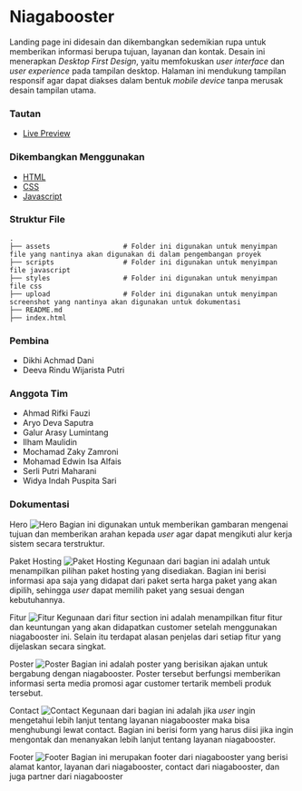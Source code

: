# Niagabooster

Landing page ini didesain dan dikembangkan sedemikian rupa untuk memberikan informasi berupa tujuan, layanan dan kontak.
Desain ini menerapkan *Desktop First Design*, yaitu memfokuskan *user interface* dan *user experience* pada tampilan desktop.
Halaman ini mendukung tampilan responsif agar dapat diakses dalam bentuk *mobile device* tanpa merusak desain tampilan utama.

### Tautan

- [Live Preview](https://evanhendersonrichtbyte.github.io/wri-phyton-landing-page/)

### Dikembangkan Menggunakan

- [HTML](https://id.wikipedia.org/wiki/HTML)
- [CSS](https://en.wikipedia.org/wiki/CSS)
- [Javascript](https://id.wikipedia.org/wiki/JavaScript)

### Struktur File
    .
    ├── assets                  # Folder ini digunakan untuk menyimpan file yang nantinya akan digunakan di dalam pengembangan proyek
    ├── scripts                 # Folder ini digunakan untuk menyimpan file javascript
    ├── styles                  # Folder ini digunakan untuk menyimpan file css
    ├── upload                  # Folder ini digunakan untuk menyimpan screenshot yang nantinya akan digunakan untuk dokumentasi
    ├── README.md            
    ├── index.html

### Pembina

- Dikhi Achmad Dani
- Deeva Rindu Wijarista Putri

### Anggota Tim

- Ahmad Rifki Fauzi
- Aryo Deva Saputra
- Galur Arasy Lumintang
- Ilham Maulidin
- Mochamad Zaky Zamroni
- Mohamad Edwin Isa Alfais
- Serli Putri Maharani
- Widya Indah Puspita Sari

### Dokumentasi
Hero
![Hero](https://github.com/EvanHendersonRichtByte/wri-phyton-landing-page/blob/main/upload/hero.png)
Bagian ini digunakan untuk memberikan gambaran mengenai tujuan dan memberikan arahan kepada *user* agar dapat mengikuti alur kerja sistem secara terstruktur.

Paket Hosting
![Paket Hosting](https://github.com/EvanHendersonRichtByte/wri-phyton-landing-page/blob/main/upload/pakethosting.png)
Kegunaan dari bagian ini adalah untuk menampilkan pilihan paket hosting yang disediakan. Bagian ini berisi informasi apa saja yang didapat dari paket serta harga paket yang akan dipilih, sehingga *user* dapat memilih paket yang sesuai dengan kebutuhannya.

Fitur
![Fitur](https://github.com/EvanHendersonRichtByte/wri-phyton-landing-page/blob/main/upload/fitursection.png)
Kegunaan dari fitur section ini adalah menampilkan fitur fitur dan keuntungan yang akan didapatkan customer setelah menggunakan niagabooster ini. Selain itu terdapat alasan penjelas dari setiap fitur yang dijelaskan secara singkat.

Poster
![Poster](https://github.com/EvanHendersonRichtByte/wri-phyton-landing-page/blob/main/upload/poster.png)
Bagian ini adalah poster yang berisikan ajakan untuk bergabung dengan niagabooster. Poster tersebut berfungsi memberikan informasi serta media promosi agar customer tertarik membeli produk tersebut.

Contact
![Contact](https://github.com/ifky06/wri-phyton-landing-page/blob/main/upload/Contact.PNG)
Kegunaan dari bagian ini adalah jika *user* ingin mengetahui lebih lanjut tentang layanan niagabooster maka bisa menghubungi lewat contact. Bagian ini berisi form yang harus diisi jika ingin mengontak dan menanyakan lebih lanjut tentang layanan niagabooster.

Footer
![Footer](https://github.com/EvanHendersonRichtByte/wri-phyton-landing-page/blob/main/upload/footer.png)
Bagian ini merupakan footer dari niagabooster yang berisi alamat kantor, layanan dari niagabooster, contact dari niagabooster, dan juga partner dari niagabooster



